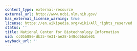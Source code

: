 ```yaml
---
content_type: external-resource
external_url: http://www.ncbi.nlm.nih.gov/
has_external_license_warning: true
license: https://en.wikipedia.org/wiki/All_rights_reserved
status: ''
title: National Center for Biotechnology Information
uid: cc05b88e-db35-4e31-ae28-b48cd6babe01
wayback_url: ''
---
```

